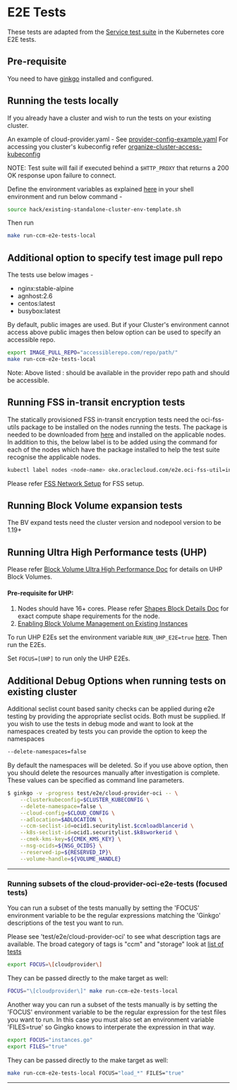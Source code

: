 # E2E Tests

These tests are adapted from the [Service test suite][1] in the Kubernetes core
E2E tests.

## Pre-requisite
You need to have [ginkgo][2] installed and configured.

## Running the tests locally

If you already have a cluster and wish to run the tests on your existing cluster.

An example of cloud-provider.yaml - See [provider-config-example.yaml](../../../manifests/provider-config-example.yaml)
For accessing you cluster's kubeconfig refer [organize-cluster-access-kubeconfig][3]

NOTE: Test suite will fail if executed behind a `$HTTP_PROXY` that returns a
200 OK response upon failure to connect.

Define the environment variables as explained [here](../../../hack/existing-standalone-cluster-env-template.sh) in your shell environment and run below command - 

```bash
source hack/existing-standalone-cluster-env-template.sh
```

Then run
```bash
make run-ccm-e2e-tests-local
```

## Additional option to specify test image pull repo

The tests use below images - 
*   nginx:stable-alpine
*   agnhost:2.6
*   centos:latest
*   busybox:latest

By default, public images are used. But if your Cluster's environment cannot access above public images then below option can be used to specify an accessible repo.

```bash
export IMAGE_PULL_REPO="accessiblerepo.com/repo/path/" 
make run-ccm-e2e-tests-local
```

Note: Above listed <IMAGE>:<TAG> should be available in the provider repo path and should be accessible.

## Running FSS in-transit encryption tests

The statically provisioned FSS in-transit encryption tests need the oci-fss-utils package to be installed on the nodes running the tests. The package is needed to be downloaded from [here][4] and installed on the applicable nodes. In addition to this, the below label is to be added using the command for each of the nodes which have the package installed to help the test suite recognise the applicable nodes.
```bash
kubectl label nodes <node-name> oke.oraclecloud.com/e2e.oci-fss-util=installed
```
Please refer [FSS Network Setup][5] for FSS setup. 

## Running Block Volume expansion tests

The BV expand tests need the cluster version and nodepool version to be 1.19+

## Running Ultra High Performance tests (UHP)
Please refer [Block Volume Ultra High Performance Doc][6] for details on UHP Block Volumes.

#### Pre-requisite for UHP:

1. Nodes should have 16+ cores. Please refer [Shapes Block Details Doc][7] for exact compute shape requirements for the node.
2. [Enabling Block Volume Management on Existing Instances][8]

To run UHP E2Es set the environment variable ``RUN_UHP_E2E=true`` [here](../../../hack/existing-standalone-cluster-env-template.sh). Then run the E2Es.

Set ``FOCUS=[UHP]`` to run only the UHP E2Es.

## Additional Debug Options when running tests on existing cluster

Additional seclist count based sanity checks can be applied during e2e testing
by providing the appropriate seclist ocids. Both must be supplied.
If you wish to use the tests in debug mode and want to look at the namespaces created by tests you can provide the option to keep the namespaces 
```bash
--delete-namespaces=false
```
By default the namespaces will be deleted. So if you use above option, then you should delete the resources manually after investigation is complete.
These values can be specified as command line parameters.

```bash
$ ginkgo -v -progress test/e2e/cloud-provider-oci -- \
    --clusterkubeconfig=$CLUSTER_KUBECONFIG \
    --delete-namespace=false \
    --cloud-config=$CLOUD_CONFIG \
    --adlocation=$ADLOCATION \
    --ccm-seclist-id=ocid1.securitylist.$ccmloadblancerid \
    --k8s-seclist-id=ocid1.securitylist.$k8sworkerid \
    --cmek-kms-key=${CMEK_KMS_KEY} \
    --nsg-ocids=${NSG_OCIDS} \
    --reserved-ip=${RESERVED_IP}\
    --volume-handle=${VOLUME_HANDLE}
```

---

### Running subsets of the cloud-provider-oci-e2e-tests (focused tests)

You can run a subset of the tests manually by setting the 'FOCUS' environment variable to be the regular expressions matching the 'Ginkgo' descriptions of the test you want to run.

Please see 'test/e2e/cloud-provider-oci' to see what description tags are available.
The broad category of tags is "ccm" and "storage" look at [list of tests](ListOfTests.md)

```bash
export FOCUS=\[cloudprovider\]
```
They can be passed directly to the make target as well:

```bash
FOCUS="\[cloudprovider\]" make run-ccm-e2e-tests-local
```

Another way you can run a subset of the tests manually is by setting the 'FOCUS' environment variable
to be the regular expression for the test files you want to run. In this case you must also set an
environment variable 'FILES=true' so Gingko knows to interperate the expression in that way.

```bash
export FOCUS="instances.go"
export FILES="true"
```

They can be passed directly to the make target as well:

```bash
make run-ccm-e2e-tests-local FOCUS="load_*" FILES="true"
```
---

[1]: https://github.com/kubernetes/kubernetes/blob/0cb15453dae92d8be66cf42e6c1b04e21a2d0fb6/test/e2e/network/service.go
[2]: https://onsi.github.io/ginkgo/
[3]: https://kubernetes.io/docs/concepts/configuration/organize-cluster-access-kubeconfig/
[4]: https://www.oracle.com/downloads/cloud/cloud-infrastructure-file-storage-downloads.html
[5]: https://docs.oracle.com/en-us/iaas/Content/File/Tasks/securitylistsfilestorage.htm
[6]: https://docs.oracle.com/en-us/iaas/Content/Block/Concepts/blockvolumeultrahighperformance.htm#Higher_Performance
[7]: https://docs.oracle.com/en-us/iaas/Content/Block/Concepts/blockvolumeperformance.htm#shapes_block_details
[8]: https://docs.oracle.com/en-us/iaas/Content/Block/Tasks/enablingblockvolumemanagementplugin.htm#enablingblockvolumemanagementplugin
